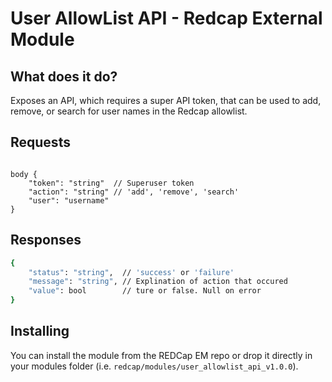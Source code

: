 # User AllowList API - Redcap External Module

## What does it do?

Exposes an API, which requires a super API token, that can be used to add, remove, or search for user names in the Redcap allowlist.

## Requests

```POST /api/?type=module&prefix=UserAllowListAPI&page=api

body {
    "token": "string"  // Superuser token
    "action": "string" // 'add', 'remove', 'search'
    "user": "username" 
}

```

## Responses

```sh
{
    "status": "string",  // 'success' or 'failure'
    "message": "string", // Explination of action that occured
    "value": bool        // ture or false. Null on error
}
```

## Installing

You can install the module from the REDCap EM repo or drop it directly in your modules folder (i.e. `redcap/modules/user_allowlist_api_v1.0.0`).
